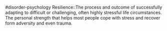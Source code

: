 #disorder-psychology 
Resilience::The process and outcome of successfully adapting to difficult or challenging, often highly stressful life circumstances. The personal strength that helps most people cope with stress and recover form adversity and even trauma.